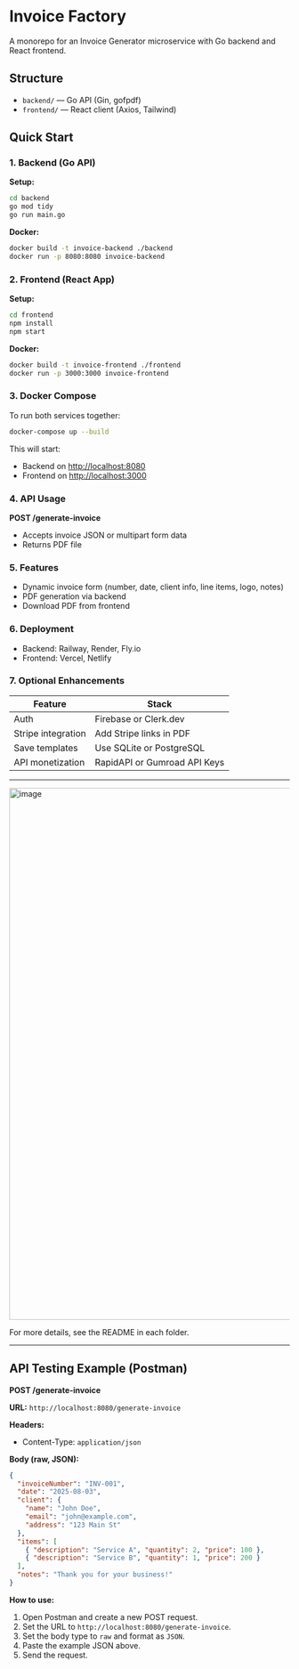 
# Invoice Factory

A monorepo for an Invoice Generator microservice with Go backend and React frontend.

## Structure
- `backend/` — Go API (Gin, gofpdf)
- `frontend/` — React client (Axios, Tailwind)

## Quick Start

### 1. Backend (Go API)

**Setup:**
```bash
cd backend
go mod tidy
go run main.go
```

**Docker:**
```bash
docker build -t invoice-backend ./backend
docker run -p 8080:8080 invoice-backend
```

### 2. Frontend (React App)

**Setup:**
```bash
cd frontend
npm install
npm start
```

**Docker:**
```bash
docker build -t invoice-frontend ./frontend
docker run -p 3000:3000 invoice-frontend
```

### 3. Docker Compose

To run both services together:
```bash
docker-compose up --build
```

This will start:
- Backend on [http://localhost:8080](http://localhost:8080)
- Frontend on [http://localhost:3000](http://localhost:3000)

### 4. API Usage

**POST /generate-invoice**
- Accepts invoice JSON or multipart form data
- Returns PDF file

### 5. Features
- Dynamic invoice form (number, date, client info, line items, logo, notes)
- PDF generation via backend
- Download PDF from frontend

### 6. Deployment
- Backend: Railway, Render, Fly.io
- Frontend: Vercel, Netlify

### 7. Optional Enhancements
| Feature            | Stack                        |
| ------------------ | ---------------------------- |
| Auth               | Firebase or Clerk.dev        |
| Stripe integration | Add Stripe links in PDF      |
| Save templates     | Use SQLite or PostgreSQL     |
| API monetization   | RapidAPI or Gumroad API Keys |

---

<img width="1704" height="956" alt="image" src="https://github.com/user-attachments/assets/d2994c35-94a6-444c-8544-2615cc5c2a89" />


For more details, see the README in each folder.

---

## API Testing Example (Postman)

**POST /generate-invoice**

**URL:**
`http://localhost:8080/generate-invoice`

**Headers:**
- Content-Type: `application/json`

**Body (raw, JSON):**
```json
{
  "invoiceNumber": "INV-001",
  "date": "2025-08-03",
  "client": {
    "name": "John Doe",
    "email": "john@example.com",
    "address": "123 Main St"
  },
  "items": [
    { "description": "Service A", "quantity": 2, "price": 100 },
    { "description": "Service B", "quantity": 1, "price": 200 }
  ],
  "notes": "Thank you for your business!"
}
```

**How to use:**
1. Open Postman and create a new POST request.
2. Set the URL to `http://localhost:8080/generate-invoice`.
3. Set the body type to `raw` and format as `JSON`.
4. Paste the example JSON above.
5. Send the request.
